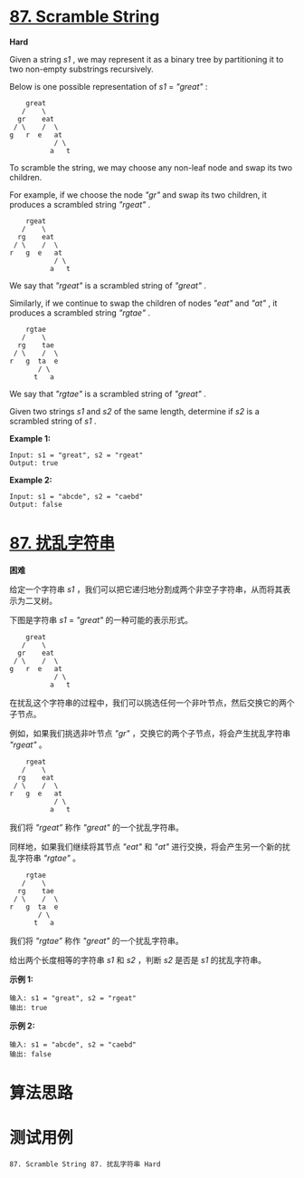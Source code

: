 # [87. Scramble String][enTitle]

**Hard**

Given a string  *s1* , we may represent it as a binary tree by partitioning it to two non-empty substrings recursively.

Below is one possible representation of  *s1*  =  *"great"* :

```
    great
   /    \
  gr    eat
 / \    /  \
g   r  e   at
           / \
          a   t

```

To scramble the string, we may choose any non-leaf node and swap its two children.

For example, if we choose the node  *"gr"*  and swap its two children, it produces a scrambled string  *"rgeat"* .

```
    rgeat
   /    \
  rg    eat
 / \    /  \
r   g  e   at
           / \
          a   t

```

We say that  *"rgeat"*  is a scrambled string of  *"great"* .

Similarly, if we continue to swap the children of nodes  *"eat"*  and  *"at"* , it produces a scrambled string  *"rgtae"* .

```
    rgtae
   /    \
  rg    tae
 / \    /  \
r   g  ta  e
       / \
      t   a

```

We say that  *"rgtae"*  is a scrambled string of  *"great"* .

Given two strings  *s1*  and  *s2*  of the same length, determine if  *s2*  is a scrambled string of  *s1* .

**Example 1:** 

```
Input: s1 = "great", s2 = "rgeat"
Output: true

```

**Example 2:** 

```
Input: s1 = "abcde", s2 = "caebd"
Output: false
```


# [87. 扰乱字符串][cnTitle]

**困难**

给定一个字符串  *s1* ，我们可以把它递归地分割成两个非空子字符串，从而将其表示为二叉树。

下图是字符串  *s1*  =  *"great"*  的一种可能的表示形式。

```
    great
   /    \
  gr    eat
 / \    /  \
g   r  e   at
           / \
          a   t

```

在扰乱这个字符串的过程中，我们可以挑选任何一个非叶节点，然后交换它的两个子节点。

例如，如果我们挑选非叶节点  *"gr"*  ，交换它的两个子节点，将会产生扰乱字符串  *"rgeat"*  。

```
    rgeat
   /    \
  rg    eat
 / \    /  \
r   g  e   at
           / \
          a   t

```

我们将  *"rgeat”*  称作  *"great"*  的一个扰乱字符串。

同样地，如果我们继续将其节点  *"eat"*  和  *"at"*  进行交换，将会产生另一个新的扰乱字符串  *"rgtae"*  。

```
    rgtae
   /    \
  rg    tae
 / \    /  \
r   g  ta  e
       / \
      t   a

```

我们将  *"rgtae”*  称作  *"great"*  的一个扰乱字符串。

给出两个长度相等的字符串  *s1* 和  *s2* ，判断  *s2* 是否是  *s1* 的扰乱字符串。

**示例 1:** 

```
输入: s1 = "great", s2 = "rgeat"
输出: true

```

**示例 2:** 

```
输入: s1 = "abcde", s2 = "caebd"
输出: false
```




# 算法思路

# 测试用例
```
87. Scramble String 87. 扰乱字符串 Hard
```

[enTitle]: https://leetcode.com/problems/scramble-string/
[cnTitle]: https://leetcode-cn.com/problems/scramble-string/
